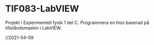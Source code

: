 # TIF083-LabVIEW

Projekt i Experimentell fysik 1 del C.
Programmera en hiss baserad på tillståndsmaskin i LabVIEW.

//2021-04-09
